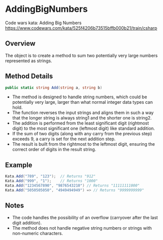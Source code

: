 # AddingBigNumbers
Code wars kata: Adding Big Numbers https://www.codewars.com/kata/525f4206b73515bffb000b21/train/csharp

## Overview
The object is to create a method to sum two potentially very large numbers represented as strings.

## Method Details
```csharp
public static string Add(string a, string b)
```

* The method is designed to handle string numbers, which could be potentially very large, larger than what normal integer data types can hold.
* The function reverses the input strings and aligns them in such a way that the longer string is always string1 and the shorter one is string2.
* The addition is performed from the least significant digit (rightmost digit) to the most significant one (leftmost digit) like standard addition.
* If the sum of two digits (along with any carry from the previous step) exceeds 9, a carry is set for the next addition step.
* The result is built from the rightmost to the leftmost digit, ensuring the correct order of digits in the result string.

## Example
```csharp
Kata.Add("789", "123");  // Returns "912"
Kata.Add("999", "1");    // Returns "1000"
Kata.Add("1234567890", "9876543210") // Returns "11111111000"
Kata.Add("5050505050", "4949494949") => // Returns "9999999999"
```

## Notes
* The code handles the possibility of an overflow (carryover after the last digit addition).
* The method does not handle negative string numbers or strings with non-numeric characters.
